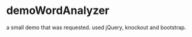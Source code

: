 demoWordAnalyzer
================

a small demo that was requested. used jQuery, knockout and bootstrap. 
